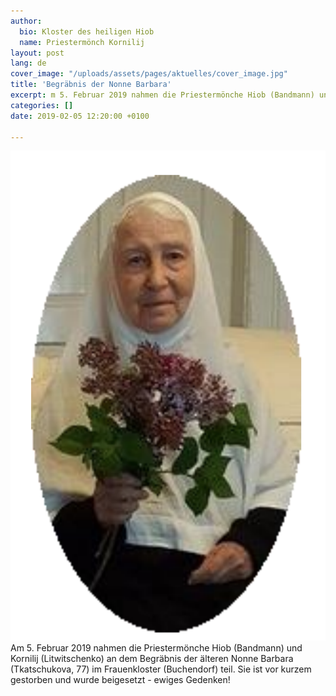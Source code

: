 ```yaml
---
author:
  bio: Kloster des heiligen Hiob
  name: Priestermönch Kornilij
layout: post
lang: de
cover_image: "/uploads/assets/pages/aktuelles/cover_image.jpg"
title: 'Begräbnis der Nonne Barbara'
excerpt: m 5. Februar 2019 nahmen die Priestermönche Hiob (Bandmann) und Kornilij (Litwitschenko) an dem Begräbnis der älteren Nonne Barbara (Tkatschukova, 77) im Frauenkloster (Buchendorf) teil....
categories: []
date: 2019-02-05 12:20:00 +0100

---
```

![Matyushka Varvara](/uploads/media/2019/monakhini_varvara.png)
Am 5. Februar 2019 nahmen die Priestermönche Hiob (Bandmann) und Kornilij (Litwitschenko) an dem Begräbnis der älteren Nonne Barbara (Tkatschukova, 77) im Frauenkloster (Buchendorf) teil. Sie ist vor kurzem gestorben und wurde  beigesetzt - ewiges Gedenken!
